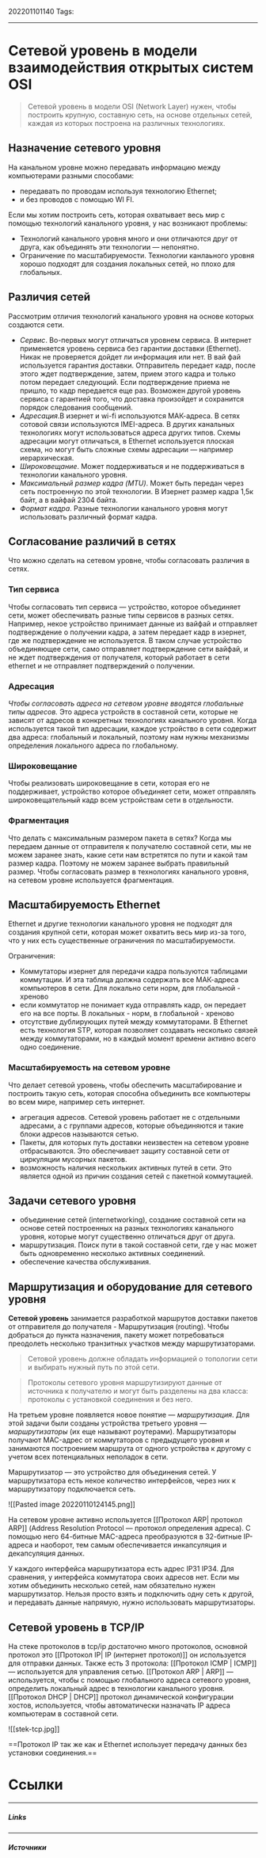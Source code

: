 202201101140
Tags:
___
# Сетевой уровень в модели взаимодействия открытых систем OSI

> Сетевой уровень в модели OSI (Network Layer) нужен, чтобы построить крупную, составную сеть, на основе отдельных сетей, каждая из которых построена на различных технологиях.

## Назначение сетевого уровня

На канальном уровне можно передавать информацию между компьютерами разными способами: 

-   передавать по проводам используя технологию Ethernet; 
-   и без проводов с помощью WI FI. 

Если мы хотим построить сеть, которая охватывает весь мир с помощью технологий канального уровня, у нас возникают проблемы: 

-   Технологий канального уровня много и они отличаются друг от друга, как объединять эти технологии — непонятно. 
-   Ограничение по масштабируемости. Технологии канлаьного уровня хорошо подходят для создания локальных сетей, но плохо для глобальных.

## Различия сетей

Рассмотрим отличия технологий канального уровня на основе которых создаются сети. 

-   *Сервис*. Во-первых могут отличаться уровнем сервиса. В интернет применяется уровень сервиса без гарантии доставки (Ethernet). Никак не проверяется дойдет ли информация или нет. В вай фай используется гарантия доставки. Отправитель передает кадр, после этого ждет подтверждение, затем, прием этого кадра и только потом передает следующий. Если подтверждение приема не пришло, то кадр передается еще раз. Возможен другой уровень сервиса с гарантией того, что доставка произойдет и сохранится порядок следования сообщений. 
-   *Адресация*.В изернет и wi-fi используются MAК-адреса. В сетях сотовой связи используются IMEI-адреса. В других канальных технологиях могут использоваться адреса других типов. Схемы адресации могут отличаться, в Ethernet используется плоская схема, но могут быть сложные схемы адресации — например иерархическая. 
-   *Широковещание*. Может поддерживаться и не поддерживаться в технологии канального уровня. 
-   *Максимальный размер кадра (MTU)*. Может быть передан через сеть построенную по этой технологии. В Изернет размер кадра 1,5к байт, а в вайфай 2304 байта. 
-   *Формат кадра*. Разные технологии канального уровня могут использовать различный формат кадра.


## Согласование различий в сетях

Что можно сделать на сетевом уровне, чтобы согласовать различия в сетях. 

### Тип сервиса

Чтобы согласовать тип сервиса — устройство, которое объединяет сети, может обеспечивать разные типы сервисов в разных сетях. Например, некое устройство принимает данные из вайфай и отправляет подтверждение о получении кадра, а затем передает кадр в изернет, где же подтверждение не используется. В таком случае устройство объединяющее сети, само отправляет подтверждение сети вайфай, и не ждет подтверждения от получателя, который работает в сети ethernet и не отправляет подтверждений о получении. 

### Адресация

*Чтобы согласовать адреса на сетевом уровне вводятся глобальные типы адресов.* Это адреса устройств в составной сети, которые не зависят от адресов в конкретных технологиях канального уровня. Когда используется такой тип адресации, каждое устройство в сети содержит два адреса: глобальный и локальный, поэтому нам нужны механизмы определения локального адреса по глобальному. 

### Широковещание

Чтобы реализовать широковещание в сети, которая его не поддерживает, устройство которое объединяет сети, может отправлять широковещательный кадр всем устройствам сети в отдельности. 

### Фрагментация

Что делать с максимальным размером пакета в сетях? Когда мы передаем данные от отправителя к получателю составной сети, мы не можем заранее знать, какие сети нам встретятся по пути и какой там размер кадра. Поэтому не можем заранее выбрать правильный размер. Чтобы согласовать размер в технологиях канального уровня, на сетевом уровне используется фрагментация.


## Масштабируемость Ethernet
Ethernet и другие технологии канального уровня не подходят для создания крупной сети, которая может охватить весь мир из-за того, что у них есть существенные ограничения по масштабируемости.

Ограничения:
- Коммутаторы изернет для передачи кадра пользуются таблицами коммутации. И эта таблица должна содержать все MAК-адреса компьютеров в сети. Для локально сети норм, для глобальной - хреново
- если коммутатор не понимает куда отправлять кадр, он передает его на все порты. В локальных - норм, в глобальной - хреново
- отсутствие дублирующих путей между коммутаторами. В Ethernet есть технология STP, которая позволяет создавать несколько связей между коммутаторами, но в каждый момент времени активно всего одно соединение.

### Масштабируемость на сетевом уровне
Что делает сетевой уровень, чтобы обеспечить масштабирование и построить такую сеть, которая способна объединить все компьютеры во всем мире, например сеть интернет.

- агрегация адресов. Сетевой уровень работает не с отдельными адресами, а с группами адресов, которые объединяются и такие блоки адресов называются сетью.
- Пакеты, для которых путь доставки неизвестен на сетевом уровне отбрасываются. Это обеспечивает защиту составной сети от циркуляции мусорных пакетов.
-  возможность наличия нескольких активных путей в сети. Это является одной из причин создания сетей с пакетной коммутацией.


## Задачи сетевого уровня
-  объединение сетей (internetworking), создание составной сети на основе сетей построенных на разных технологиях канального уровня, которые могут существенно отличаться друг от друга.
-  маршрутизация. Поиск пути в такой составной сети, где у нас может быть одновременно несколько активных соединений.
-  обеспечение качества обслуживания.


## Маршрутизация и оборудование для сетевого уровня

**Сетевой уровень** занимается разработкой маршрутов доставки пакетов от отправителя до получателя - Маршрутизация (routing). Чтобы добраться до пункта назначения, пакету может потребоваться преодолеть несколько транзитных участков между маршрутизаторами.

>Сетовой уровень должне обладать информацией о топологии сети и выбирать нужный путь по этой сети.

>Протоколы сетевого уровня маршрутизируют данные от источника к получателю и могут быть разделены на два класса: протоколы с установкой соединения и без него.


На третьем уровне появляется новое понятие — *маршрутизация*. Для этой задачи были созданы устройства третьего уровня — *маршрутизаторы* (их еще называют роутерами). Маршрутизаторы получают MAC-адрес от коммутаторов с предыдущего уровня и занимаются построением маршрута от одного устройства к другому с учетом всех потенциальных неполадок в сети.

Маршрутизатор — это устройство для объединения сетей. У маршрутизатора есть некое количество интерфейсов, через них к маршрутизатору подключается сеть.

![[Pasted image 20220110124145.png]]


На сетевом уровне активно используется [[Протокол ARP| протокол ARP]] (Address Resolution Protocol — протокол определения адреса). С помощью него 64-битные MAC-адреса преобразуются в 32-битные IP-адреса и наоборот, тем самым обеспечивается инкапсуляция и декапсуляция данных.

У каждого интерфейса маршрутизатора есть адрес IP31 IP34. Для сравнения, у интерфейса коммутатора своих адресов нет. Если мы хотим объединить несколько сетей, нам обязательно нужен маршрутизатор. Нельзя просто взять и подключить одну сеть к другой, и передавать данные напрямую, нужно использовать маршрутизаторы.


## Сетевой уровень в TCP/IP

На стеке протоколов в tcp/ip достаточно много протоколов, основной протокол это [[Протокол IP| IP (интернет протокол)]] он используется для отправки данных. 
Также есть 3 протокола: 
[[Протокол ICMP | ICMP]] — используется для управления сетью. 
[[Протокол ARP | ARP]] — используется, чтобы с помощью глобального адреса сетевого уровня, определить локальный адрес в технологии канального уровня. 
[[Протокол DHCP | DHCP]] протокол динамической конфигурации хостов, используется, чтобы автоматически назначать IP адреса компьютерам в составной сети.



![[stek-tcp.jpg]]

==Протокол IP так же как и Ethernet использует передачу данных без установки соединения.==



# Ссылки
___
##### Links



---
##### Источники
